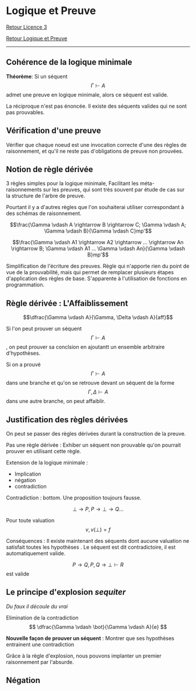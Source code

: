 # Logique et Preuve


[Retour Licence 3](https://mcheungsen.github.io/cours/ "Licence 3")

[Retour Logique et Preuve](index.md)

---

## Cohérence de la logique minimale
**Théorème**: Si un séquent $$\Gamma \vdash A$$ admet une preuve en logique minimale, alors ce séquent est valide.

La réciproque n'est pas énoncée. Il existe des séquents valides qui ne sont pas prouvables.

## Vérification d'une preuve
Vérifier que chaque noeud est une invocation correcte d'une des règles de raisonnement, et qu'il ne reste pas d'obligations de preuve non prouvées.

## Notion de règle dérivée
3 règles simples pour la logique minimale, Facilitant les méta-raisonnements sur les preuves, qui sont très souvent par étude de cas sur la structure de l'arbre de preuve.

Pourtant il y a d'autres règles que l'on souhaiterai utiliser correspondant à des schémas de raisonnement.

$$\frac{\Gamma \vdash A \rightarrow B \rightarrow C; \Gamma \vdash A; \Gamma \vdash B}{\Gamma \vdash C}mp'$$

$$\frac{\Gamma \vdash A1 \rightarrow A2 \rightarrow ... \rightarrow An \rightarrow B; \Gamma \vdash A1 ... \Gamma \vdash An}{\Gamma \vdash B}mp'$$

Simplification de l'écriture des preuves. Règle qui n'apporte rien du point de vue de la prouvabilité, mais qui permet de remplacer plusieurs étapes d'application des règles de base. S'apparente à l'utilisation de fonctions en programmation.

## Règle dérivée : L'Affaiblissement
$$\dfrac{\Gamma \vdash A}{\Gamma, \Delta \vdash A}{aff}$$

Si l'on peut prouver un séquent $$\Gamma \vdash A$$, on peut prouver sa conclsion en ajoutantt un ensemble arbitraire d'hypothèses.

Si on a prouvé $$\Gamma \vdash A$$ dans une branche et qu'on se retrouve devant un séquent de la forme $$\Gamma, \Delta \vdash A$$ dans une autre branche, on peut affaiblir.

## Justification des règles dérivées
On peut se passer des règles dérivées durant la construction de la preuve.

Pas une règle dérivée : Exhiber un séquent non prouvable qu'on pourrait prouver en utilisant cette règle.

Extension de la logique minimale :
- Implication
- négation
- contradiction

Contradiction : bottom. Une proposition toujours fausse.

$$\bot \rightarrow P, P \rightarrow \bot \rightarrow Q ...$$

Pour toute valuation $$v, v(\bot) = f$$

Conséquences : Il existe maintenant des séquents dont aucune valuation ne satisfait toutes les hypothèses
. Le séquent est dit contradictoire, il est automatiquement valide.

$$P \rightarrow Q, P, Q \rightarrow \bot \vdash R $$ 
est valide

## Le principe d'explosion *sequiter*
*Du faux il découle du vrai*

Elimination de la contradiction
$$ \dfrac{\Gamma \vdash \bot}{\Gamma \vdash A}{e} $$

**Nouvelle façon de prouver un séquent** : Montrer que ses hypothèses entrainent une contradiction

Grâce à la règle d'explosion, nous pouvons implanter un premier raisonnement par l'absurde.

## Négation

<script src="https://polyfill.io/v3/polyfill.min.js?features=es6"></script>
<script id="MathJax-script" async src="https://cdn.jsdelivr.net/npm/mathjax@3/es5/tex-mml-chtml.js"></script>